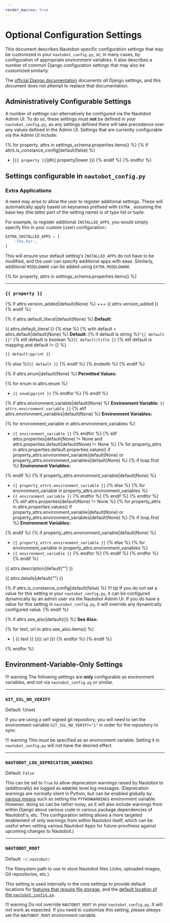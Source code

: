 ```yaml
---
render_macros: true
---
```


# Optional Configuration Settings

This document describes Nautobot-specific configuration settings that may be customized in your `nautobot_config.py`, or, in many cases, by configuration of appropriate environment variables. It also describes a number of common Django configuration settings that may also be customized similarly.

The [official Django documentation](https://docs.djangoproject.com/en/stable/ref/settings/) documents _all_ Django settings, and this document does not attempt to replace that documentation.

## Administratively Configurable Settings

A number of settings can alternatively be configured via the Nautobot Admin UI. To do so, these settings must **not** be defined in your `nautobot_config.py`, as any settings defined there will take precedence over any values defined in the Admin UI. Settings that are currently configurable via the Admin UI include:

<!-- pyml disable-num-lines 5 blanks-around-lists -->
{% for property, attrs in settings_schema.properties.items() %}
{% if attrs.is_constance_config|default(false) %}
* [`{{ property }}`](#{{ property|lower }})
{% endif %}
{% endfor %}

## Settings configurable in `nautobot_config.py`

### Extra Applications

A need may arise to allow the user to register additional settings. These will automatically apply
based on keynames prefixed with `EXTRA_` assuming the base key (the latter part of the setting name) is
of type list or tuple.

For example, to register additional `INSTALLED_APPS`, you would simply specify this in your custom
(user) configuration::

```python
EXTRA_INSTALLED_APPS = [
    'foo.bar',
]
```

This will ensure your default setting's `INSTALLED_APPS` do not have to be modified, and the user
can specify additional apps with ease.  Similarly, additional `MIDDLEWARE` can be added using `EXTRA_MIDDLEWARE`.

{% for property, attrs in settings_schema.properties.items() %}

---

### `{{ property }}`

{% if attrs.version_added|default(None) %}
+++ {{ attrs.version_added }}
{% endif %}

{% if attrs.default_literal|default(None) %}
**Default:**

{{ attrs.default_literal }}
{% else %}
{% with default = attrs.default|default(None) %}
**Default:**
{% if default is string %}`"{{ default }}"`
{% elif default is boolean %}`{{ default|title }}`
{% elif default is mapping and default != {} %}

```python
{{ default|pprint }}
```

{% else %}`{{ default }}`
{% endif %}
{% endwith %}
{% endif %}

{% if attrs.enum|default(None) %}
**Permitted Values:**

{% for enum in attrs.enum %}
* `{{ enum|pprint }}`
{% endfor %}
{% endif %}

{% if attrs.environment_variable|default(None) %}
**Environment Variable:** `{{ attrs.environment_variable }}`
{% elif attrs.environment_variables|default(None) %}
**Environment Variables:**

{% for environment_variable in attrs.environment_variables %}
* `{{ environment_variable }}`
{% endfor %}
{% elif attrs.properties|default(None) != None and attrs.properties.default|default(None) != None %}
{% for property_attrs in attrs.properties.default.properties.values() if property_attrs.environment_variable|default(None) or property_attrs.environment_variables|default(None) %}
{% if loop.first %}
**Environment Variables:**

{% endif %}
{% if property_attrs.environment_variable|default(None) %}
* `{{ property_attrs.environment_variable }}`
{% else %}
{% for environment_variable in property_attrs.environment_variables %}
* `{{ environment_variable }}`
{% endfor %}
{% endif %}
{% endfor %}
{% elif attrs.properties|default(None) != None %}
{% for property_attrs in attrs.properties.values() if property_attrs.environment_variable|default(None) or property_attrs.environment_variables|default(None) %}
{% if loop.first %}
**Environment Variables:**

{% endif %}
{% if property_attrs.environment_variable|default(None) %}
* `{{ property_attrs.environment_variable }}`
{% else %}
{% for environment_variable in property_attrs.environment_variables %}
* `{{ environment_variable }}`
{% endfor %}
{% endif %}
{% endfor %}
{% endif %}

{{ attrs.description|default("") }}

{{ attrs.details|default("") }}

{% if attrs.is_constance_config|default(false) %}
!!! tip
    If you do not set a value for this setting in your `nautobot_config.py`, it can be configured dynamically by an admin user via the Nautobot Admin UI. If you do have a value for this setting in `nautobot_config.py`, it will override any dynamically configured value.
{% endif %}

{% if attrs.see_also|default({}) %}
**See Also:**

{% for text, url in attrs.see_also.items() %}
* [ {{ text }} ]({{ url }})
{% endfor %}
{% endif %}

{% endfor %}

## Environment-Variable-Only Settings

!!! warning
    The following settings are **only** configurable as environment variables, and not via `nautobot_config.py` or similar.

---

### `GIT_SSL_NO_VERIFY`

Default: Unset

If you are using a self-signed git repository, you will need to set the environment variable `GIT_SSL_NO_VERIFY="1"`
in order for the repository to sync.

!!! warning
    This _must_ be specified as an environment variable. Setting it in `nautobot_config.py` will not have the desired effect.

---

### `NAUTOBOT_LOG_DEPRECATION_WARNINGS`

Default: `False`

This can be set to `True` to allow deprecation warnings raised by Nautobot to (additionally) be logged as `WARNING` level log messages. (Deprecation warnings are normally silent in Python, but can be enabled globally by [various means](https://docs.python.org/3/library/warnings.html) such as setting the `PYTHONWARNINGS` environment variable. However, doing so can be rather noisy, as it will also include warnings from within Django about various code in various package dependencies of Nautobot's, etc. This configuration setting allows a more targeted enablement of only warnings from within Nautobot itself, which can be useful when vetting various Nautobot Apps for future-proofness against upcoming changes to Nautobot.)

---

### `NAUTOBOT_ROOT`

Default: `~/.nautobot/`

The filesystem path to use to store Nautobot files (Jobs, uploaded images, Git repositories, etc.).

This setting is used internally in the core settings to provide default locations for [features that require file storage](index.md#file-storage), and the [default location of the `nautobot_config.py`](index.md#specifying-your-configuration).

!!! warning
    Do not override `NAUTOBOT_ROOT` in your `nautobot_config.py`. It will not work as expected. If you need to customize this setting, please always set the `NAUTOBOT_ROOT` environment variable.
